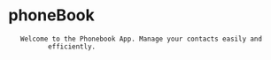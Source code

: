 # phoneBook

       Welcome to the Phonebook App. Manage your contacts easily and
              efficiently.
